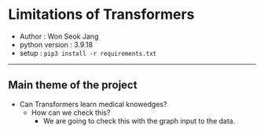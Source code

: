 # Limitations of Transformers
- Author : Won Seok Jang
- python version : 3.9.18
- setup : `pip3 install -r requirements.txt`

---
## Main theme of the project
- Can Transformers learn medical knowedges?
    - How can we check this?
        - We are going to check this with the graph input to the data.